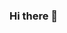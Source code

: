 ### Hi there 👋

<!--
**dirkscholte/dirkscholte** is a ✨ _special_ ✨ repository because its `README.md` (this file) appears on your GitHub profile.

I am a PhD candidate in Extragalactic Astrophysics at UCL. I am studying the ways in which galxy evolution is influenced by environmental factors using the SDSS and DESI surveys 🔭. I am deriving gas mass estimates from spectroscopy and dark matter halo masses using weak lensing. I am developing photoionization models and use machine learning.

-->
